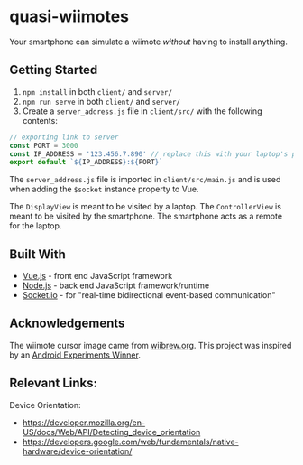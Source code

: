 # quasi-wiimotes

Your smartphone can simulate a wiimote _without_ having to install anything.

## Getting Started

1. `npm install` in both `client/` and `server/`
2. `npm run serve` in both `client/` and `server/`
3. Create a `server_address.js` file in `client/src/` with the following contents:
```js
// exporting link to server
const PORT = 3000
const IP_ADDRESS = '123.456.7.890' // replace this with your laptop's public ip address so you can test it out on your own network
export default `${IP_ADDRESS}:${PORT}`
```
The `server_address.js` file is imported in `client/src/main.js` and is used when adding the `$socket` instance property to Vue.

The `DisplayView` is meant to be visited by a laptop. The `ControllerView` is meant to be visited by the smartphone. The smartphone acts as a remote for the laptop.

## Built With
* [Vue.js](https://vuejs.org/) - front end JavaScript framework
* [Node.js](https://nodejs.org/en/) - back end JavaScript framework/runtime
* [Socket.io](https://socket.io/) - for "real-time bidirectional event-based communication"

## Acknowledgements
The wiimote cursor image came from [wiibrew.org](http://wiibrew.org/wiki/Wii_Homebrew_Cursors).
This project was inspired by an [Android Experiments Winner](https://experiments.withgoogle.com/3d-controller).

## Relevant Links:
Device Orientation:
* https://developer.mozilla.org/en-US/docs/Web/API/Detecting_device_orientation
* https://developers.google.com/web/fundamentals/native-hardware/device-orientation/